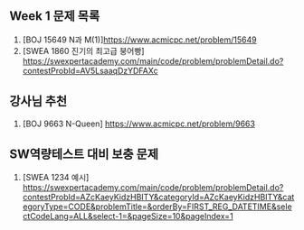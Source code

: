 ## Week 1 문제 목록
1. [BOJ 15649 N과 M(1)]https://www.acmicpc.net/problem/15649
2. [SWEA 1860 진기의 최고급 붕어빵] https://swexpertacademy.com/main/code/problem/problemDetail.do?contestProbId=AV5LsaaqDzYDFAXc


## 강사님 추천
1. [BOJ 9663 N-Queen] https://www.acmicpc.net/problem/9663


## SW역량테스트 대비 보충 문제
1. [SWEA 1234 예시] https://swexpertacademy.com/main/code/problem/problemDetail.do?contestProbId=AZcKaeyKidzHBITY&categoryId=AZcKaeyKidzHBITY&categoryType=CODE&problemTitle=&orderBy=FIRST_REG_DATETIME&selectCodeLang=ALL&select-1=&pageSize=10&pageIndex=1
